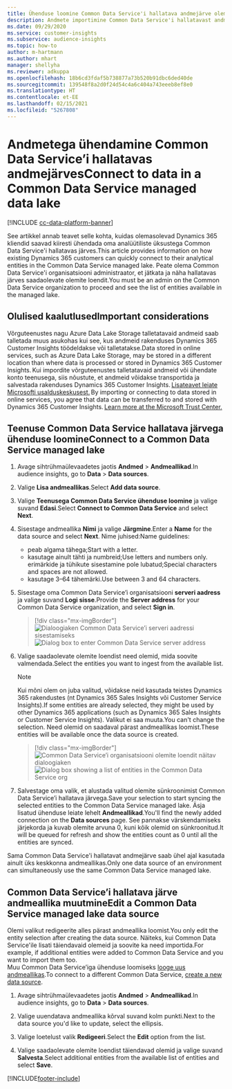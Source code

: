 ```yaml
---
title: Ühenduse loomine Common Data Service'i hallatava andmejärve olemitega
description: Andmete importimine Common Data Service'i hallatavast andmejärvest.
ms.date: 09/29/2020
ms.service: customer-insights
ms.subservice: audience-insights
ms.topic: how-to
author: m-hartmann
ms.author: mhart
manager: shellyha
ms.reviewer: adkuppa
ms.openlocfilehash: 18b6cd3fdaf5b738877a73b520b91dbc6ded40de
ms.sourcegitcommit: 139548f8a2d0f24d54c4a6c404a743eeeb8ef8e0
ms.translationtype: HT
ms.contentlocale: et-EE
ms.lasthandoff: 02/15/2021
ms.locfileid: "5267808"
---
```

# <a name="connect-to-data-in-a-common-data-service-managed-data-lake"></a><span data-ttu-id="28898-103">Andmetega ühendamine Common Data Service’i hallatavas andmejärves</span><span class="sxs-lookup"><span data-stu-id="28898-103">Connect to data in a Common Data Service managed data lake</span></span>

[!INCLUDE [cc-data-platform-banner](../includes/cc-data-platform-banner.md)]

<span data-ttu-id="28898-104">See artikkel annab teavet selle kohta, kuidas olemasolevad Dynamics 365 kliendid saavad kiiresti ühendada oma analüütiliste üksustega Common Data Service'i hallatavas järves.</span><span class="sxs-lookup"><span data-stu-id="28898-104">This article provides information on how existing Dynamics 365 customers can quickly connect to their analytical entities in the Common Data Service managed lake.</span></span> <span data-ttu-id="28898-105">Peate olema Common Data Service'i organisatsiooni administraator, et jätkata ja näha hallatavas järves saadaolevate olemite loendit.</span><span class="sxs-lookup"><span data-stu-id="28898-105">You must be an admin on the Common Data Service organization to proceed and see the list of entities available in the managed lake.</span></span>

## <a name="important-considerations"></a><span data-ttu-id="28898-106">Olulised kaalutlused</span><span class="sxs-lookup"><span data-stu-id="28898-106">Important considerations</span></span>

<span data-ttu-id="28898-107">Võrguteenustes nagu Azure Data Lake Storage talletatavaid andmeid saab talletada muus asukohas kui see, kus andmeid rakenduses Dynamics 365 Customer Insights töödeldakse või talletatakse.</span><span class="sxs-lookup"><span data-stu-id="28898-107">Data stored in online services, such as Azure Data Lake Storage, may be stored in a different location than where data is processed or stored in Dynamics 365 Customer Insights.</span></span><span data-ttu-id="28898-108"> Kui impordite võrguteenustes talletatavaid andmeid või ühendate konto teenusega, siis nõustute, et andmeid võidakse transportida ja salvestada rakenduses Dynamics 365 Customer Insights. [Lisateavet leiate Microsofti usalduskeskusest.](https://www.microsoft.com/trust-center)</span><span class="sxs-lookup"><span data-stu-id="28898-108"> By importing or connecting to data stored in online services, you agree that data can be transferred to and stored with Dynamics 365 Customer Insights. [Learn more at the Microsoft Trust Center.](https://www.microsoft.com/trust-center)</span></span>

## <a name="connect-to-a-common-data-service-managed-lake"></a><span data-ttu-id="28898-109">Teenuse Common Data Service hallatava järvega ühenduse loomine</span><span class="sxs-lookup"><span data-stu-id="28898-109">Connect to a Common Data Service managed lake</span></span>

1. <span data-ttu-id="28898-110">Avage sihtrühmaülevaadetes jaotis **Andmed** > **Andmeallikad**.</span><span class="sxs-lookup"><span data-stu-id="28898-110">In audience insights, go to **Data** > **Data sources**.</span></span>

2. <span data-ttu-id="28898-111">Valige **Lisa andmeallikas**.</span><span class="sxs-lookup"><span data-stu-id="28898-111">Select **Add data source**.</span></span>

3. <span data-ttu-id="28898-112">Valige **Teenusega Common Data Service ühenduse loomine** ja valige suvand **Edasi**.</span><span class="sxs-lookup"><span data-stu-id="28898-112">Select **Connect to Common Data Service** and select **Next**.</span></span>

4. <span data-ttu-id="28898-113">Sisestage andmeallika **Nimi** ja valige **Järgmine**.</span><span class="sxs-lookup"><span data-stu-id="28898-113">Enter a **Name** for the data source and select **Next**.</span></span> <span data-ttu-id="28898-114">Nime juhised:</span><span class="sxs-lookup"><span data-stu-id="28898-114">Name guidelines:</span></span> 
   - <span data-ttu-id="28898-115">peab algama tähega;</span><span class="sxs-lookup"><span data-stu-id="28898-115">Start with a letter.</span></span>
   - <span data-ttu-id="28898-116">kasutage ainult tähti ja numbreid;</span><span class="sxs-lookup"><span data-stu-id="28898-116">Use letters and numbers only.</span></span> <span data-ttu-id="28898-117">erimärkide ja tühikute sisestamine pole lubatud;</span><span class="sxs-lookup"><span data-stu-id="28898-117">Special characters and spaces are not allowed.</span></span>
   - <span data-ttu-id="28898-118">kasutage 3–64 tähemärki.</span><span class="sxs-lookup"><span data-stu-id="28898-118">Use between 3 and 64 characters.</span></span>

5. <span data-ttu-id="28898-119">Sisestage oma Common Data Service’i organisatsiooni **serveri aadress** ja valige suvand **Logi sisse**.</span><span class="sxs-lookup"><span data-stu-id="28898-119">Provide the **Server address** for your Common Data Service organization, and select **Sign in**.</span></span>

   > [!div class="mx-imgBorder"]
   > <span data-ttu-id="28898-120">![Dialoogiaken Common Data Service’i serveri aadressi sisestamiseks](media/enter-CDS-org-details.png)</span><span class="sxs-lookup"><span data-stu-id="28898-120">![Dialog box to enter Common Data Service server address](media/enter-CDS-org-details.png)</span></span>

6. <span data-ttu-id="28898-121">Valige saadaolevate olemite loendist need olemid, mida soovite valmendada.</span><span class="sxs-lookup"><span data-stu-id="28898-121">Select the entities you want to ingest from the available list.</span></span>    

   > [!NOTE]
   > <span data-ttu-id="28898-122">Kui mõni olem on juba valitud, võidakse neid kasutada teistes Dynamics 365 rakendustes (nt Dynamics 365 Sales Insights või Customer Service Insights).</span><span class="sxs-lookup"><span data-stu-id="28898-122">If some entities are already selected, they might be used by other Dynamics 365 applications (such as Dynamics 365 Sales Insights or Customer Service Insights).</span></span> <span data-ttu-id="28898-123">Valikut ei saa muuta.</span><span class="sxs-lookup"><span data-stu-id="28898-123">You can't change the selection.</span></span> <span data-ttu-id="28898-124">Need olemid on saadaval pärast andmeallikas loomist.</span><span class="sxs-lookup"><span data-stu-id="28898-124">These entities will be available once the data source is created.</span></span>

   > [!div class="mx-imgBorder"]
   > <span data-ttu-id="28898-125">![Common Data Service’i organisatsiooni olemite loendit näitav dialoogiaken](media/select-analytical-entities.png)</span><span class="sxs-lookup"><span data-stu-id="28898-125">![Dialog box showing a list of entities in the Common Data Service org](media/select-analytical-entities.png)</span></span>

7. <span data-ttu-id="28898-126">Salvestage oma valik, et alustada valitud olemite sünkroonimist Common Data Service’i hallatava järvega.</span><span class="sxs-lookup"><span data-stu-id="28898-126">Save your selection to start syncing the selected entities to the Common Data Service managed lake.</span></span> <span data-ttu-id="28898-127">Äsja lisatud ühenduse leiate lehelt **Andmeallikad**.</span><span class="sxs-lookup"><span data-stu-id="28898-127">You'll find the newly added connection on the **Data sources** page.</span></span> <span data-ttu-id="28898-128">See pannakse värskendamiseks järjekorda ja kuvab olemite arvuna 0, kuni kõik olemid on sünkroonitud.</span><span class="sxs-lookup"><span data-stu-id="28898-128">It will be queued for refresh and show the entities count as 0 until all the entities are synced.</span></span>

<span data-ttu-id="28898-129">Sama Common Data Service'i hallatavat andmejärve saab ühel ajal kasutada ainult üks keskkonna andmeallikas.</span><span class="sxs-lookup"><span data-stu-id="28898-129">Only one data source of an environment can simultaneously use the same Common Data Service managed lake.</span></span>

## <a name="edit-a-common-data-service-managed-lake-data-source"></a><span data-ttu-id="28898-130">Common Data Service’i hallatava järve andmeallika muutmine</span><span class="sxs-lookup"><span data-stu-id="28898-130">Edit a Common Data Service managed lake data source</span></span>

<span data-ttu-id="28898-131">Olemi valikut redigeerite alles pärast andmeallika loomist.</span><span class="sxs-lookup"><span data-stu-id="28898-131">You only edit the entity selection after creating the data source.</span></span> <span data-ttu-id="28898-132">Näiteks, kui Common Data Service'ile lisati täiendavaid olemeid ja soovite ka need importida.</span><span class="sxs-lookup"><span data-stu-id="28898-132">For example, if additional entities were added to Common Data Service and you want to import them too.</span></span>    
<span data-ttu-id="28898-133">Muu Common Data Service’iga ühenduse loomiseks [looge uus andmeallikas](#connect-to-a-common-data-service-managed-lake).</span><span class="sxs-lookup"><span data-stu-id="28898-133">To connect to a different Common Data Service, [create a new data source](#connect-to-a-common-data-service-managed-lake).</span></span>

1. <span data-ttu-id="28898-134">Avage sihtrühmaülevaadetes jaotis **Andmed** > **Andmeallikad**.</span><span class="sxs-lookup"><span data-stu-id="28898-134">In audience insights, go to **Data** > **Data sources**.</span></span>

2. <span data-ttu-id="28898-135">Valige uuendatava andmeallika kõrval suvand kolm punkti.</span><span class="sxs-lookup"><span data-stu-id="28898-135">Next to the data source you'd like to update, select the ellipsis.</span></span>

3. <span data-ttu-id="28898-136">Valige loetelust valik **Redigeeri**.</span><span class="sxs-lookup"><span data-stu-id="28898-136">Select the **Edit** option from the list.</span></span>

4. <span data-ttu-id="28898-137">Valige saadaolevate olemite loendist täiendavad olemid ja valige suvand **Salvesta**.</span><span class="sxs-lookup"><span data-stu-id="28898-137">Select additional entities from the available list of entities and select **Save**.</span></span>


[!INCLUDE[footer-include](../includes/footer-banner.md)]